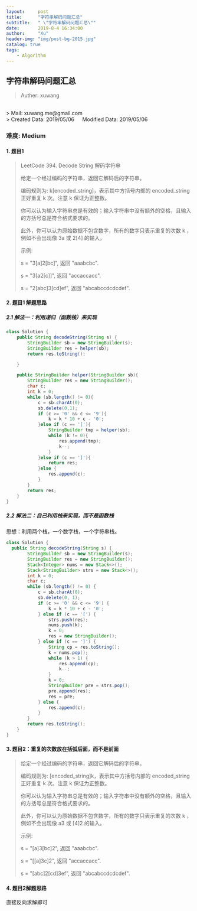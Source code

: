 ```yaml
---
layout:     post
title:      "字符串解码问题汇总"
subtitle:   " \"字符串解码问题汇总\""
date:       2019-8-4 16:34:00
author:     "Xu"
header-img: "img/post-bg-2015.jpg"
catalog: true
tags:
    - Algorithm
---
```

<script type="text/javascript" async src="https://cdn.mathjax.org/mathjax/latest/MathJax.js?config=TeX-MML-AM_CHTML"> </script>



## 字符串解码问题汇总
> Auther: xuwang
</br>
> Mail: xuwang.me@gmail.com
</br>
> Created Data: 2019/05/06  &emsp; Modified Data: 2019/05/06

### 难度: Medium

#### 1. 题目1

> LeetCode 394. Decode String 解码字符串
>
> 给定一个经过编码的字符串，返回它解码后的字符串。
>
>编码规则为: k[encoded_string]，表示其中方括号内部的 encoded_string 正好重复 k 次。注意 k 保证为正整数。
>
>你可以认为输入字符串总是有效的；输入字符串中没有额外的空格，且输入的方括号总是符合格式要求的。
>
>此外，你可以认为原始数据不包含数字，所有的数字只表示重复的次数 k ，例如不会出现像 3a 或 2[4] 的输入。
>
>示例:
>
>s = "3[a]2[bc]", 返回 "aaabcbc".
>
>s = "3[a2[c]]", 返回 "accaccacc".
>
>s = "2[abc]3[cd]ef", 返回 "abcabccdcdcdef".

#### 2. 题目1 解题思路

##### 2.1 解法一：利用递归（函数栈）来实现

```java
class Solution {
    public String decodeString(String s) {
        StringBuilder sb = new StringBuilder(s);
        StringBuilder res = helper(sb);
        return res.toString();

    }

    public StringBuilder helper(StringBuilder sb){
        StringBuilder res = new StringBuilder();
        char c;
        int k = 0;
        while (sb.length() != 0){
            c = sb.charAt(0);
            sb.delete(0,1);
            if (c >= '0' && c <= '9'){
                k = k * 10 + c - '0';
            }else if (c == '['){
                StringBuilder tmp = helper(sb);
                while (k != 0){
                    res.append(tmp);
                    k--;
                }
            }else if (c == ']'){
                return res;
            }else {
                res.append(c);
            }
        }
        return res;
    }
}
```

##### 2.2 解法二：自己利用栈来实现，而不是函数栈

思想：利用两个栈，一个数字栈，一个字符串栈。
```java
class Solution {
  public String decodeString(String s) {
        StringBuilder sb = new StringBuilder(s);
        StringBuilder res = new StringBuilder();
        Stack<Integer> nums = new Stack<>();
        Stack<StringBuilder> strs = new Stack<>();
        int k = 0;
        char c;
        while (sb.length() != 0) {
            c = sb.charAt(0);
            sb.delete(0, 1);
            if (c >= '0' && c <= '9') {
                k = k * 10 + c - '0';
            } else if (c == '[') {
                strs.push(res);
                nums.push(k);
                k = 0;
                res = new StringBuilder();
            } else if (c == ']') {
                String cp = res.toString();
                k = nums.pop();
                while (k > 1) {
                    res.append(cp);
                    k--;
                }
                k = 0;
                StringBuilder pre = strs.pop();
                pre.append(res);
                res = pre;
            } else {
                res.append(c);
            }
        }
        return res.toString();
    }
}
```

#### 3. 题目2：重复的次数放在括弧后面，而不是前面
> 给定一个经过编码的字符串，返回它解码后的字符串。
>
>编码规则为: [encoded_string]k，表示其中方括号内部的 encoded_string 正好重复 k 次。注意 k 保证为正整数。
>
>你可以认为输入字符串总是有效的；输入字符串中没有额外的空格，且输入的方括号总是符合格式要求的。
>
>此外，你可以认为原始数据不包含数字，所有的数字只表示重复的次数 k ，例如不会出现像 a3 或 [4]2 的输入。
>
>示例:
>
>s = "[a]3[bc]2", 返回 "aaabcbc".
>
>s = "[[a]3c]2", 返回 "accaccacc".
>
>s = "[abc]2[cd]3ef", 返回 "abcabccdcdcdef".

#### 4. 题目2解题思路

直接反向求解即可



